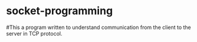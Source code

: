 # socket-programming
#This a program written to understand communication from the client to the server in TCP protocol.

